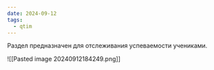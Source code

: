 ```yaml
---
date: 2024-09-12
tags:
  - qtim
---
```

Раздел предназначен для отслеживания успеваемости учениками.

![[Pasted image 20240912184249.png]]

